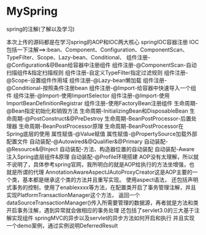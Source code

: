 # MySpring
spring的注解(了解以及学习)

本次上传的源码都是在学习spring的AOP和IOC两大核心
springIOC容器注册
IOC包括一下注解==>:bean、Component、Configuration、ComponentScan、TypeFilter、Scope、Lazy-bean、Conditional、
组件注册-@Configuration&@Bean给容器中注册组件
组件注册-@ComponentScan-自动扫描组件&指定扫描规则
组件注册-自定义TypeFilter指定过滤规则
组件注册-@Scope-设置组件作用域
组件注册-@Lazy-bean懒加载
组件注册-@Conditional-按照条件注册bean
组件注册-@Import-给容器中快速导入一个组件
组件注册-@Import-使用ImportSelector
组件注册-@Import-使用ImportBeanDefinitionRegistrar
组件注册-使用FactoryBean注册组件
生命周期-@Bean指定初始化和销毁方法
生命周期-InitializingBean和DisposableBean
生命周期-@PostConstruct&@PreDestroy
生命周期-BeanPostProcessor-后置处理器
生命周期-BeanPostProcessor原理
生命周期-BeanPostProcessor在Spring底层的使用
属性赋值-@Value赋值
属性赋值-@PropertySource加载外部配置文件
自动装配-@Autowired&@Qualifier&@Primary
自动装配-@Resource&@Inject
自动装配-方法、构造器位置的自动装配
自动装配-Aware注入Spring底层组件&原理
自动装配-@Profile环境搭建
AOP没有太理解，所以就不说明了，具体参考spring官网，我所明白的就是AOP给执行的方法坐增强，也就是所谓的代理
AnnotationAwareAspectJAutoProxyCreator这是AOP主要的一个类，基本都是继承这个类的方法并且重写实现。
使用aspect语法，
还包括声明式事务的控制，使用了enablexxxx等方法，在配置类开启了事务管理注解，并且实现PlatformTransactionManager这个方法，
返回一个dataSourceTransactionManager()传入所需要管理的数据源，再者就是方法和类开启事务注解，遇到异常就会做相应的事务处理
还包括了servlet3.0的三大基于注解实现组件
springMVC的异步以及servlet的异步方法如何开启和执行
并且实现一个demo案例，通过实例说明DeferredResult<objcet>

